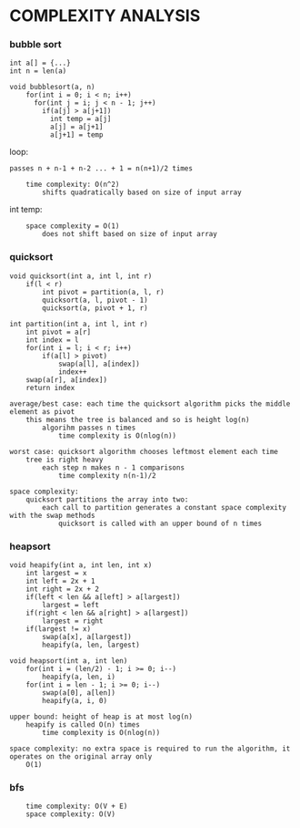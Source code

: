 # COMPLEXITY ANALYSIS

### bubble sort

    int a[] = {...}
    int n = len(a)
    
    void bubblesort(a, n)
        for(int i = 0; i < n; i++)
          for(int j = i; j < n - 1; j++)
            if(a[j] > a[j+1])
              int temp = a[j]
              a[j] = a[j+1]
              a[j+1] = temp

loop:

    passes n + n-1 + n-2 ... + 1 = n(n+1)/2 times
            
        time complexity: O(n^2)
            shifts quadratically based on size of input array
        
int temp:
    
        space complexity = O(1)
            does not shift based on size of input array
    
  
### quicksort

    void quicksort(int a, int l, int r)
        if(l < r)
            int pivot = partition(a, l, r)
            quicksort(a, l, pivot - 1)
            quicksort(a, pivot + 1, r)
            
    int partition(int a, int l, int r)
        int pivot = a[r]
        int index = l
        for(int i = l; i < r; i++)
            if(a[l] > pivot)
                swap(a[l], a[index])
                index++
        swap(a[r], a[index])
        return index
        
    average/best case: each time the quicksort algorithm picks the middle element as pivot
        this means the tree is balanced and so is height log(n)
            algorihm passes n times
                time complexity is O(nlog(n))
                
    worst case: quicksort algorithm chooses leftmost element each time
        tree is right heavy
            each step n makes n - 1 comparisons
                time complexity n(n-1)/2

    space complexity:
        quicksort partitions the array into two:
            each call to partition generates a constant space complexity with the swap methods
                quicksort is called with an upper bound of n times
                
### heapsort

    void heapify(int a, int len, int x)
        int largest = x
        int left = 2x + 1
        int right = 2x + 2
        if(left < len && a[left] > a[largest])
            largest = left
        if(right < len && a[right] > a[largest])
            largest = right
        if(largest != x)
            swap(a[x], a[largest])
            heapify(a, len, largest)
            
    void heapsort(int a, int len)
        for(int i = (len/2) - 1; i >= 0; i--)
            heapify(a, len, i)
        for(int i = len - 1; i >= 0; i--)
            swap(a[0], a[len])
            heapify(a, i, 0)
            
    upper bound: height of heap is at most log(n)
        heapify is called O(n) times
            time complexity is O(nlog(n))
            
    space complexity: no extra space is required to run the algorithm, it operates on the original array only
        O(1)


### bfs

        time complexity: O(V + E)
        space complexity: O(V)
